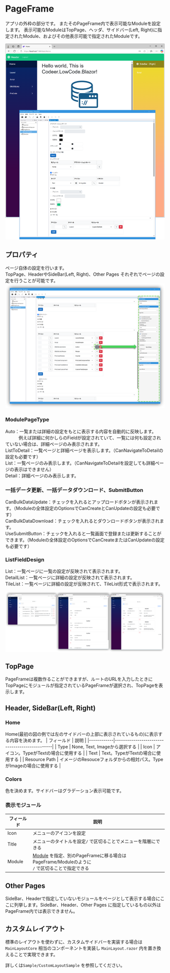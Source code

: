 # PageFrame
アプリの外枠の部分です。
またそのPageFrame内で表示可能なModuleを設定します。
表示可能なModuleはTopPage、ヘッダ、サイドバー(Left, Right)に指定されたModule、およびその他表示可能で指定されたModuleです。

<img src="images/pageframe.png">

## プロパティ
ページ自体の設定を行います。  
TopPage、HeaderやSideBar(Left, Right)、Other Pages それぞれでページの設定を行うことが可能です。
<img src="images/pageframe_property.png">

### ModulePageType  
  Auto：一覧または詳細の設定をもとに表示する内容を自動的に反映します。  
　　　例えば詳細に何かしらのFieldが設定されていて、一覧には何も設定されていない場合は、詳細ページのみ表示されます。  
  ListToDetail：一覧ページと詳細ページを表示します。（CanNavigateToDetailの設定も必要です）  
  List：一覧ページのみ表示します。（CanNavigateToDetailを設定しても詳細ページの表示はできません）  
  Detail：詳細ページのみ表示します。

### 一括データ更新、一括データダウンロード、SubmitButton  
  CanBulkDataUpdate：チェックを入れるとアップロードボタンが表示されます。（Moduleの全体設定のOptionsでCanCreateとCanUpdateの設定も必要です）  
  CanBulkDataDownload：チェックを入れるとダウンロードボタンが表示されます。  
  UseSubmitButton：チェックを入れると一覧画面で登録または更新することができます。（Moduleの全体設定のOptionsでCanCreateまたはCanUpdateの設定も必要です）

### ListFieldDesign  
  List：一覧ページに一覧の設定が反映されて表示されます。  
  DetailList：一覧ページに詳細の設定が反映されて表示されます。  
  TileList：一覧ページに詳細の設定が反映されて、TileList形式で表示されます。

  <img src="images/list_field_design.png">

## TopPage
PageFrameは複数作ることができますが、ルートのURLを入力したときにTopPageにモジュールが指定されているPageFrameが選択され、TopPageを表示します。

## Header, SideBar(Left, Right)
### Home
Home(最初の図の例では左のサイドバーの上部に表示されているもの)に表示する内容を決めます。
| フィールド      | 説明                                            |
|------------|-----------------------------------------------|
| Type       | None, Text, Imageから選択する                                 |
| Icon      | アイコン。TypeがTextの場合に使用する       |
| Text      | Text。TypeがTextの場合に使用する       |
| Resource Path     | イメージのResouceフォルダからの相対パス。TypeがImageの場合に使用する                                           |

### Colors
色を決めます。サイドバーはグラデーション表示可能です。

### 表示モジュール
| フィールド      | 説明                                            |
|------------|-----------------------------------------------|
| Icon       | メニューのアイコンを設定                                  |
| Title      | メニューのタイトルを設定`/` で区切ることでメニューを階層にできる       |
| Module     | [Module](../module/module.md) を指定、別のPageFrameに移る場合はPageFrame/Moduleのように<br/>`/` で区切ることで指定できる                       |

## Other Pages
SideBar、Headerで指定していないモジュールをページとして表示する場合にここに列挙します。SideBar、Header、Other Pages に指定しているもの以外はPageFrame内では表示できません。

## カスタムレイアウト

標準のレイアウトを使わずに、カスタムサイドバーを実装する場合は `MainLayoutCore` 相当のコンポーネントを実装し `MainLayout.razor` 内を置き換えることで実現できます。

詳しくは`Sample/CustomLayoutSample` を参照してください。
